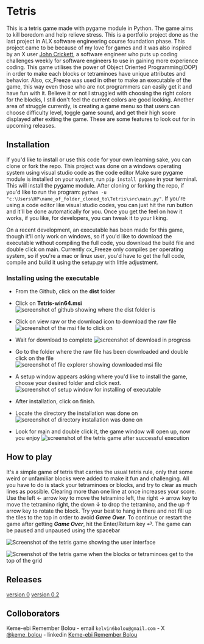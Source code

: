 # Tetris

This is a tetris game made with pygame module in Python. The game aims to kill boredom and help relieve stress. This is a portfolio project done as the last project in ALX software engineering course foundation phase. This project came to be because of my love for games and it was also inspired by an X user [John Crickett](https://twitter.com/johncrickett), a software engineer who puts up coding challenges weekly for software engineers to use in gaining more experience coding. This game utilises the power of Object Oriented Programming(OOP) in order to make each blocks or tetraminoes have unique attributes and behavior. Also, cx_Freeze was used in other to make an executable of the game, this way even those who are not programmers can easily get it and have fun with it. Believe it or not I struggled with choosing the right colors for the blocks, I still don't feel the current colors are good looking. Another area of struggle currently, is creating a game menu so that users can choose difficulty level, toggle game sound, and get their high score displayed after exiting the game. These are some features to look out for in upcoming releases.

## Installation

If you'd like to install or use this code for your own learning sake, you can clone or fork the repo.
This project was done on a windows operating system using visual studio code as the code editor
Make sure pygame module is installed on your system, run `pip install pygame` in your terminal. This will install the pygame module.
After cloning or forking the repo, if you'd like to run the program:
`python -u "c:\Users\HP\name_of_folder_cloned_to\Tetris\src\main.py"`.
If you're using a code editor like visual studio codes, you can just hit the run button and it'll be done automatically for you.
Once you get the feel on how it works, if you like, for developers, you can tweak it to your liking.

On a recent development, an executable has been made for this game, though it'll only work on windows, so if you'd like to download the executable without compiling the full code, you download the build file and double click on main.
Currently cx_Freeze only compiles per operating system, so if you're a mac or linux user, you'd have to get the full code, compile and build it using the setup.py with little adjustment.

### Installing using the executable

- From the Github, click on the **dist** folder
- Click on **Tetris-win64.msi**
  ![screenshot of github showing where the dist folder is](/imgs/git1.png)
- Click on view raw or the download icon to download the raw file
  ![screenshot of the msi file to click on](/imgs/git2.png)
- Wait for download to complete
  ![screenshot of download in progress](/imgs/git3.png)

- Go to the folder where the raw file has been downloaded and double click on the file
  ![screenshot of file explorer showing downloaded msi file](/imgs/setup1.png)
- A setup window appears asking where you'd like to install the game, choose your desired folder and click next.
  ![screenshot of setup window for installing of executable](/imgs/setup2.png)
- After installation, click on finish.
- Locate the directory the installation was done on
  ![screenshot of directory installation was done on](/imgs/setup3.png)
- Look for main and double click it, the game window will open up, now you enjoy
  ![screenshot of the tetris game after successful execution](/imgs/tetris.png)

## How to play

It's a simple game of tetris that carries the usual tetris rule, only that some weird or unfamiliar blocks were added to make it fun and challenging. All you have to do is stack your tetraminoes or blocks, and try to clear as much lines as possible. Clearing more than one line at once increases your score.
Use the left &#8592; arrow key to move the tetramino left, the right &#8594; arrow key to move the tetramino right, the down &#8595; to drop the tetramino, and the up &#8593; arrow key to rotate the block.
Try your best to hang in there and not fill up the tiles to the top in order to avoid **_Game Over_**.
To continue or restart the game after getting **_Game Over_**, hit the Enter/Return key &#x23CE;. The game can be paused and unpaused using the spacebar

![Screenshot of the tetris game showing the user interface](/imgs/tetris.png)

![Screenshot of the tetris game when the blocks or tetraminoes get to the top of the grid](/imgs/gameover.png)

## Releases

[version 0](/dist/Tetris-win64.msi)
[version 0.2](/dist/Tetris-0.2-win64.msi)

## Colloborators

Keme-ebi Remember Bolou - email `kelvin6bolou@gmail.com` - X [@keme_bolou](https://twitter.com/@keme_bolou) - linkedin [Keme-ebi Remember Bolou](https://www.linkedin.com/in/keme-ebi)
